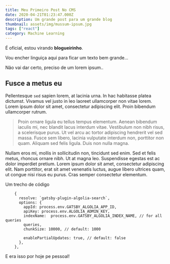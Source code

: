 ```yaml
---
title: Meu Primeiro Post No CMS
date: 2020-04-21T01:23:47.000Z
description: Um grande post para um grande blog
thumbnail: assets/img/mussum-ipsum.jpg
tags: ["react"]
category: Machine Learning
---
```

É oficial, estou virando **blogueirinho**.

Vou encher linguiça aqui para ficar um texto bem grande...

Não vai dar certo, preciso de um lorem ipsum..

## Fusce a metus eu

Pellentesque `sed` sapien lorem, at lacinia urna. In hac habitasse platea dictumst. Vivamus vel justo in leo laoreet ullamcorper non vitae lorem. Lorem ipsum dolor sit amet, consectetur adipiscing elit. Proin bibendum ullamcorper rutrum.

> Proin ornare ligula eu tellus tempus elementum. Aenean bibendum iaculis mi, nec blandit lacus interdum vitae. Vestibulum non nibh risus, a scelerisque purus. Ut vel arcu ac tortor adipiscing hendrerit vel sed massa. Fusce sem libero, lacinia vulputate interdum non, porttitor non quam. Aliquam sed felis ligula. Duis non nulla magna.

Nullam eros mi, mollis in sollicitudin non, tincidunt sed enim. Sed et felis metus, rhoncus ornare nibh. Ut at magna leo. Suspendisse egestas est ac dolor imperdiet pretium. Lorem ipsum dolor sit amet, consectetur adipiscing elit. Nam porttitor, erat sit amet venenatis luctus, augue libero ultrices quam, ut congue nisi risus eu purus. Cras semper consectetur elementum.



Um trecho de código

```
    {
      resolve: `gatsby-plugin-algolia-search`,
      options: {
        appId: process.env.GATSBY_ALGOLIA_APP_ID,
        apiKey: process.env.ALGOLIA_ADMIN_KEY,
        indexName:  process.env.GATSBY_ALGOLIA_INDEX_NAME, // for all queries
        queries,
        chunkSize: 10000, // default: 1000

        enablePartialUpdates: true, // default: false
      },
    },
```

E era isso por hoje pe pessoal!